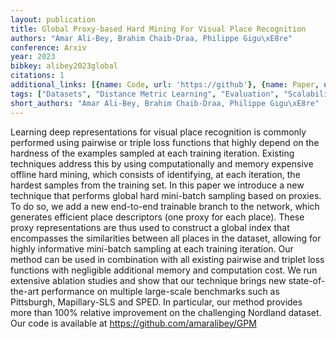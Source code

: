 ```yaml
---
layout: publication
title: Global Proxy-based Hard Mining For Visual Place Recognition
authors: "Amar Ali-Bey, Brahim Chaib-Draa, Philippe Gigu\xE8re"
conference: Arxiv
year: 2023
bibkey: alibey2023global
citations: 1
additional_links: [{name: Code, url: 'https://github'}, {name: Paper, url: 'https://arxiv.org/abs/2302.14217'}]
tags: ["Datasets", "Distance Metric Learning", "Evaluation", "Scalability"]
short_authors: "Amar Ali-Bey, Brahim Chaib-Draa, Philippe Gigu\xE8re"
---
```

Learning deep representations for visual place recognition is commonly
performed using pairwise or triple loss functions that highly depend on the
hardness of the examples sampled at each training iteration. Existing
techniques address this by using computationally and memory expensive offline
hard mining, which consists of identifying, at each iteration, the hardest
samples from the training set. In this paper we introduce a new technique that
performs global hard mini-batch sampling based on proxies. To do so, we add a
new end-to-end trainable branch to the network, which generates efficient place
descriptors (one proxy for each place). These proxy representations are thus
used to construct a global index that encompasses the similarities between all
places in the dataset, allowing for highly informative mini-batch sampling at
each training iteration. Our method can be used in combination with all
existing pairwise and triplet loss functions with negligible additional memory
and computation cost. We run extensive ablation studies and show that our
technique brings new state-of-the-art performance on multiple large-scale
benchmarks such as Pittsburgh, Mapillary-SLS and SPED. In particular, our
method provides more than 100% relative improvement on the challenging Nordland
dataset. Our code is available at https://github.com/amaralibey/GPM